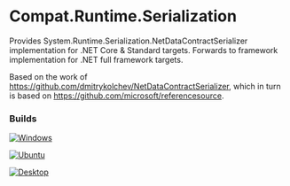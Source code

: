 # Compat.Runtime.Serialization

Provides System.Runtime.Serialization.NetDataContractSerializer implementation for
.NET Core &amp; Standard targets. Forwards to framework implementation for .NET full
framework targets.

Based on the work of https://github.com/dmitrykolchev/NetDataContractSerializer,
which in turn is based on https://github.com/microsoft/referencesource.

### Builds

[![Windows](https://github.com/cklutz/Compat.Runtime.Serialization/workflows/Windows/badge.svg)](https://github.com/cklutz/Compat.Runtime.Serialization/actions?query=workflow%3AWindows)

[![Ubuntu](https://github.com/cklutz/Compat.Runtime.Serialization/workflows/Ubuntu/badge.svg)](https://github.com/cklutz/Compat.Runtime.Serialization/actions?query=workflow%3AUbuntu)

[![Desktop](https://github.com/cklutz/Compat.Runtime.Serialization/workflows/Ubuntu/badge.svg)](https://github.com/cklutz/Compat.Runtime.Serialization/actions?query=workflow%3ADesktop)
